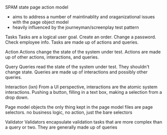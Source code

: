 SPAM
state page action model

* aims to address a number of maintinablity and oraganizational issues with the page object model
* heavily influenced by the journeyman/screenplay test pattern

Tasks
Tasks are a logical user goal.  Create an order.  Change a password.  Check employee info.
Tasks are made up of actions and queries.

Action
Actions change the state of the system under test.  Actions are made up of other actions, interactions, and queries.

Query
Queries read the state of the system under test.  They shouldn't change state.  Queries are made up of interactions and possibly other queries.

Interaction (ixn)
From a UI perspective, interactions are the atomic system interactions.  Pushing a button, filling in a text box, making a selection from a drop down.

Page model objects
the only thing kept in the page model files are page selectors.  no business logic, no action, just the bare selectors

Validator
Validators encapsulate validation tasks that are more complex than a query or two. They are generally made up of queries